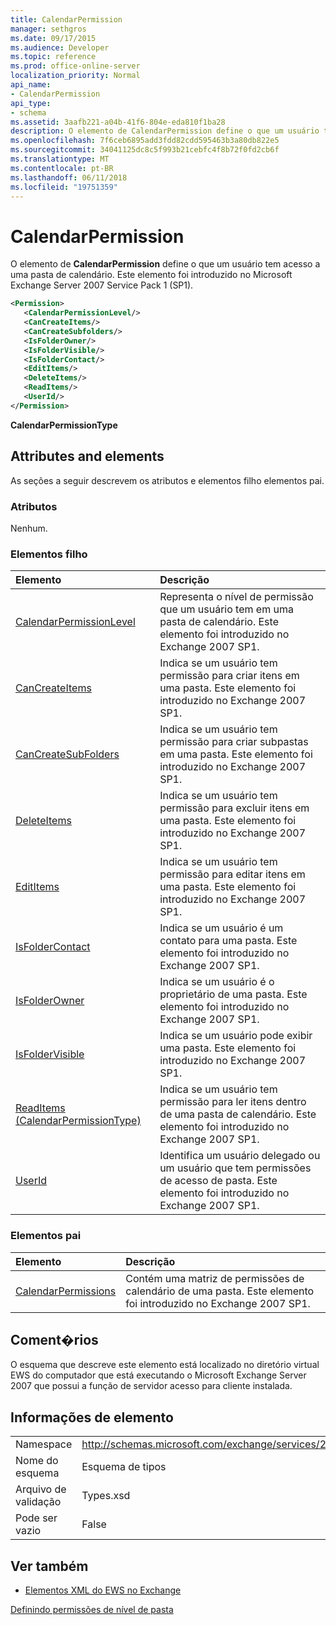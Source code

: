 ```yaml
---
title: CalendarPermission
manager: sethgros
ms.date: 09/17/2015
ms.audience: Developer
ms.topic: reference
ms.prod: office-online-server
localization_priority: Normal
api_name:
- CalendarPermission
api_type:
- schema
ms.assetid: 3aafb221-a04b-41f6-804e-eda810f1ba28
description: O elemento de CalendarPermission define o que um usuário tem acesso a uma pasta de calendário. Este elemento foi introduzido no Microsoft Exchange Server 2007 Service Pack 1 (SP1).
ms.openlocfilehash: 7f6ceb6895add3fdd82cdd595463b3a80db822e5
ms.sourcegitcommit: 34041125dc8c5f993b21cebfc4f8b72f0fd2cb6f
ms.translationtype: MT
ms.contentlocale: pt-BR
ms.lasthandoff: 06/11/2018
ms.locfileid: "19751359"
---
```

# <a name="calendarpermission"></a>CalendarPermission

O elemento de **CalendarPermission** define o que um usuário tem acesso a uma pasta de calendário. Este elemento foi introduzido no Microsoft Exchange Server 2007 Service Pack 1 (SP1). 
  
```xml
<Permission>
   <CalendarPermissionLevel/>
   <CanCreateItems/>
   <CanCreateSubfolders/>
   <IsFolderOwner/>
   <IsFolderVisible/>
   <IsFolderContact/>
   <EditItems/>
   <DeleteItems/>
   <ReadItems/>
   <UserId/>
</Permission>
```

 **CalendarPermissionType**
## <a name="attributes-and-elements"></a>Attributes and elements

As seções a seguir descrevem os atributos e elementos filho elementos pai.
  
### <a name="attributes"></a>Atributos

Nenhum.
  
### <a name="child-elements"></a>Elementos filho

|**Elemento**|**Descrição**|
|:-----|:-----|
|[CalendarPermissionLevel](calendarpermissionlevel.md) <br/> |Representa o nível de permissão que um usuário tem em uma pasta de calendário. Este elemento foi introduzido no Exchange 2007 SP1.  <br/> |
|[CanCreateItems](cancreateitems.md) <br/> |Indica se um usuário tem permissão para criar itens em uma pasta. Este elemento foi introduzido no Exchange 2007 SP1.  <br/> |
|[CanCreateSubFolders](cancreatesubfolders.md) <br/> |Indica se um usuário tem permissão para criar subpastas em uma pasta. Este elemento foi introduzido no Exchange 2007 SP1.  <br/> |
|[DeleteItems](deleteitems.md) <br/> |Indica se um usuário tem permissão para excluir itens em uma pasta. Este elemento foi introduzido no Exchange 2007 SP1.  <br/> |
|[EditItems](edititems.md) <br/> |Indica se um usuário tem permissão para editar itens em uma pasta. Este elemento foi introduzido no Exchange 2007 SP1.  <br/> |
|[IsFolderContact](isfoldercontact.md) <br/> |Indica se um usuário é um contato para uma pasta. Este elemento foi introduzido no Exchange 2007 SP1.  <br/> |
|[IsFolderOwner](isfolderowner.md) <br/> |Indica se um usuário é o proprietário de uma pasta. Este elemento foi introduzido no Exchange 2007 SP1.  <br/> |
|[IsFolderVisible](isfoldervisible.md) <br/> |Indica se um usuário pode exibir uma pasta. Este elemento foi introduzido no Exchange 2007 SP1.  <br/> |
|[ReadItems (CalendarPermissionType)](readitems-calendarpermissiontype.md) <br/> |Indica se um usuário tem permissão para ler itens dentro de uma pasta de calendário. Este elemento foi introduzido no Exchange 2007 SP1.  <br/> |
|[UserId](userid.md) <br/> |Identifica um usuário delegado ou um usuário que tem permissões de acesso de pasta. Este elemento foi introduzido no Exchange 2007 SP1.  <br/> |
   
### <a name="parent-elements"></a>Elementos pai

|**Elemento**|**Descrição**|
|:-----|:-----|
|[CalendarPermissions](calendarpermissions.md) <br/> |Contém uma matriz de permissões de calendário de uma pasta. Este elemento foi introduzido no Exchange 2007 SP1.  <br/> |
   
## <a name="remarks"></a>Coment�rios

O esquema que descreve este elemento está localizado no diretório virtual EWS do computador que está executando o Microsoft Exchange Server 2007 que possui a função de servidor acesso para cliente instalada.
  
## <a name="element-information"></a>Informações de elemento

|||
|:-----|:-----|
|Namespace  <br/> |http://schemas.microsoft.com/exchange/services/2006/types  <br/> |
|Nome do esquema  <br/> |Esquema de tipos  <br/> |
|Arquivo de validação  <br/> |Types.xsd  <br/> |
|Pode ser vazio  <br/> |False  <br/> |
   
## <a name="see-also"></a>Ver também



- [Elementos XML do EWS no Exchange](ews-xml-elements-in-exchange.md)


[Definindo permissões de nível de pasta](http://msdn.microsoft.com/library/c7530e86-5112-401c-b10a-9c054ae59f07%28Office.15%29.aspx)

